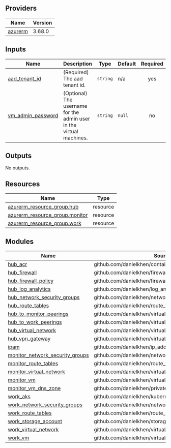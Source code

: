 <!-- BEGIN_TF_DOCS -->

## Providers

| Name | Version |
|------|---------|
| <a name="provider_azurerm"></a> [azurerm](#provider\_azurerm) | 3.68.0 |

## Inputs

| Name | Description | Type | Default | Required |
|------|-------------|------|---------|:--------:|
| <a name="input_aad_tenant_id"></a> [aad\_tenant\_id](#input\_aad\_tenant\_id) | (Required) The aad tenant id. | `string` | n/a | yes |
| <a name="input_vm_admin_password"></a> [vm\_admin\_password](#input\_vm\_admin\_password) | (Optional) The username for the admin user in the virtual machines. | `string` | `null` | no |

## Outputs

No outputs.

## Resources

| Name | Type |
|------|------|
| [azurerm_resource_group.hub](https://registry.terraform.io/providers/hashicorp/azurerm/latest/docs/resources/resource_group) | resource |
| [azurerm_resource_group.monitor](https://registry.terraform.io/providers/hashicorp/azurerm/latest/docs/resources/resource_group) | resource |
| [azurerm_resource_group.work](https://registry.terraform.io/providers/hashicorp/azurerm/latest/docs/resources/resource_group) | resource |

## Modules

| Name | Source | Version |
|------|--------|---------|
| <a name="module_hub_acr"></a> [hub\_acr](#module\_hub\_acr) | github.com/danielkhen/container_registry_module | n/a |
| <a name="module_hub_firewall"></a> [hub\_firewall](#module\_hub\_firewall) | github.com/danielkhen/firewall_module | n/a |
| <a name="module_hub_firewall_policy"></a> [hub\_firewall\_policy](#module\_hub\_firewall\_policy) | github.com/danielkhen/firewall_policy_module | n/a |
| <a name="module_hub_log_analytics"></a> [hub\_log\_analytics](#module\_hub\_log\_analytics) | github.com/danielkhen/log_analytics_workspace_module | n/a |
| <a name="module_hub_network_security_groups"></a> [hub\_network\_security\_groups](#module\_hub\_network\_security\_groups) | github.com/danielkhen/network_security_group_module | n/a |
| <a name="module_hub_route_tables"></a> [hub\_route\_tables](#module\_hub\_route\_tables) | github.com/danielkhen/route_table_module | n/a |
| <a name="module_hub_to_monitor_peerings"></a> [hub\_to\_monitor\_peerings](#module\_hub\_to\_monitor\_peerings) | github.com/danielkhen/virtual_network_peerings_module | n/a |
| <a name="module_hub_to_work_peerings"></a> [hub\_to\_work\_peerings](#module\_hub\_to\_work\_peerings) | github.com/danielkhen/virtual_network_peerings_module | n/a |
| <a name="module_hub_virtual_network"></a> [hub\_virtual\_network](#module\_hub\_virtual\_network) | github.com/danielkhen/virtual_network_module | n/a |
| <a name="module_hub_vpn_gateway"></a> [hub\_vpn\_gateway](#module\_hub\_vpn\_gateway) | github.com/danielkhen/virtual_network_gateway_module | n/a |
| <a name="module_ipam"></a> [ipam](#module\_ipam) | github.com/danielkhen/ip_address_management_module | n/a |
| <a name="module_monitor_network_security_groups"></a> [monitor\_network\_security\_groups](#module\_monitor\_network\_security\_groups) | github.com/danielkhen/network_security_group_module | n/a |
| <a name="module_monitor_route_tables"></a> [monitor\_route\_tables](#module\_monitor\_route\_tables) | github.com/danielkhen/route_table_module | n/a |
| <a name="module_monitor_virtual_network"></a> [monitor\_virtual\_network](#module\_monitor\_virtual\_network) | github.com/danielkhen/virtual_network_module | n/a |
| <a name="module_monitor_vm"></a> [monitor\_vm](#module\_monitor\_vm) | github.com/danielkhen/virtual_machine_module | n/a |
| <a name="module_monitor_vm_dns_zone"></a> [monitor\_vm\_dns\_zone](#module\_monitor\_vm\_dns\_zone) | github.com/danielkhen/private_dns_zone_module | n/a |
| <a name="module_work_aks"></a> [work\_aks](#module\_work\_aks) | github.com/danielkhen/kubernetes_cluster_module | n/a |
| <a name="module_work_network_security_groups"></a> [work\_network\_security\_groups](#module\_work\_network\_security\_groups) | github.com/danielkhen/network_security_group_module | n/a |
| <a name="module_work_route_tables"></a> [work\_route\_tables](#module\_work\_route\_tables) | github.com/danielkhen/route_table_module | n/a |
| <a name="module_work_storage_account"></a> [work\_storage\_account](#module\_work\_storage\_account) | github.com/danielkhen/storage_account_module | n/a |
| <a name="module_work_virtual_network"></a> [work\_virtual\_network](#module\_work\_virtual\_network) | github.com/danielkhen/virtual_network_module | n/a |
| <a name="module_work_vm"></a> [work\_vm](#module\_work\_vm) | github.com/danielkhen/virtual_machine_module | n/a |
<!-- END_TF_DOCS -->